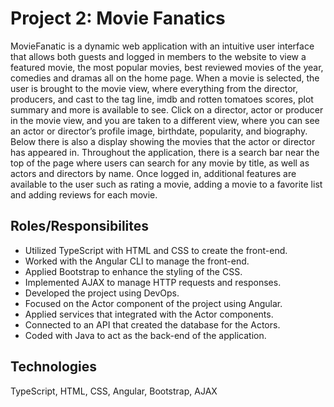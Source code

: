 # Project 2: Movie Fanatics
MovieFanatic is a dynamic web application with an intuitive user interface that allows both guests and logged in members to the website to view a featured movie, the most popular movies, best reviewed movies of the year, comedies and dramas all on the home page. When a movie is selected, the user is brought to the movie view, where everything from the director, producers, and cast to the tag line, imdb and rotten tomatoes scores, plot summary and more is available to see. Click on a director, actor or producer in the movie view, and you are taken to a different view, where you can see an actor or director’s profile image, birthdate, popularity, and biography. Below there is also a display showing the movies that the actor or director has appeared in. Throughout the application, there is a search bar near the top of the page where users can search for any movie by title, as well as actors and directors by name. Once logged in, additional features are available to the user such as rating a movie, adding a movie to a favorite list and adding reviews for each movie.
## Roles/Responsibilites
* Utilized TypeScript with  HTML and CSS to create the front-end.
* Worked with the Angular CLI to manage the front-end.
* Applied Bootstrap to enhance the styling of the CSS.
* Implemented AJAX to manage HTTP requests and responses.
* Developed the project using DevOps.
* Focused on the Actor component of the project using Angular.
* Applied services that integrated with the Actor components.
* Connected to an API that created the database for the Actors.
* Coded with Java to act as the back-end of the application.

## Technologies
TypeScript, HTML, CSS, Angular, Bootstrap, AJAX
